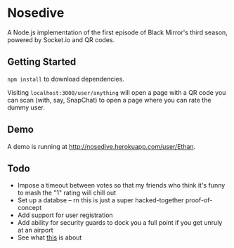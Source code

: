 # Nosedive
A Node.js implementation of the first episode of Black Mirror's third season, powered by Socket.io and QR codes.

## Getting Started

`npm install` to download dependencies.

Visiting `localhost:3000/user/anything` will open a page with a QR code you can scan (with, say, SnapChat) to open a page where you can rate the dummy user.

## Demo

A demo is running at http://nosedive.herokuapp.com/user/Ethan.

## Todo

* Impose a timeout between votes so that my friends who think it's funny to mash the "1" rating will chill out
* Set up a databse – rn this is just a super hacked-together proof-of-concept
* Add support for user registration
* Add ability for security guards to dock you a full point if you get unruly at an airport
* See what [this](https://github.com/louisondumont/facematch) is about

